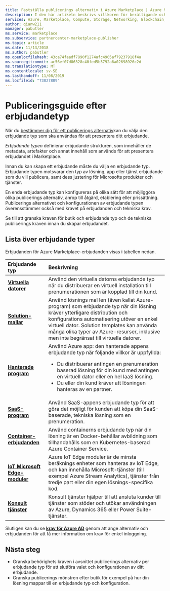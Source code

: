 ```yaml
---
title: Fastställa publicerings alternativ i Azure Marketplace | Azure Marketplace
description: I den här artikeln beskrivs villkoren för berättigande och publicerings krav som försöker förstå hur du publicerar appar på Azure Marketplace.
services: Azure, Marketplace, Compute, Storage, Networking, Blockchain, Security
author: qianw211
manager: pabutler
ms.service: marketplace
ms.subservice: partnercenter-marketplace-publisher
ms.topic: article
ms.date: 11/13/2018
ms.author: pabutler
ms.openlocfilehash: 43ca74faadf7890f1274afc4905af79237918f4a
ms.sourcegitcommit: ac56ef07d86328c40fed5b5792a6a02698926c2d
ms.translationtype: MT
ms.contentlocale: sv-SE
ms.lasthandoff: 11/08/2019
ms.locfileid: "73827809"
---
```

# <a name="publishing-guide-by-offer-type"></a>Publiceringsguide efter erbjudandetyp

När du [bestämmer dig för ett publicerings alternativ](https://docs.microsoft.com/azure/marketplace/determine-your-listing-type)kan du välja den erbjudande typ som ska användas för att presentera ditt erbjudande. 

 *Erbjudande typen* definierar erbjudande strukturen, som innehåller de metadata, artefakter och annat innehåll som används för att presentera erbjudandet i Marketplace.

Innan du kan skapa ett erbjudande måste du välja en erbjudande typ. Erbjudande typen motsvarar den typ av lösning, app eller tjänst erbjudande som du vill publicera, samt dess justering för Microsofts produkter och tjänster. 

En enda erbjudande typ kan konfigureras på olika sätt för att möjliggöra olika publicerings alternativ, anrop till åtgärd, etablering eller prissättning. Publicerings alternativet och konfigurationen av erbjudande typen överensstämmer också med kravet på erbjudanden och tekniska krav. 

Se till att granska kraven för butik och erbjudande typ och de tekniska publicerings kraven innan du skapar erbjudandet.

## <a name="list-of-offer-types"></a>Lista över erbjudande typer

Erbjudanden för Azure Marketplace-erbjudanden visas i tabellen nedan.

| **Erbjudande typ**    | **Beskrivning**  |
| :------------------- | :-------------------|
| [**Virtuella datorer**](https://docs.microsoft.com/azure/marketplace/marketplace-virtual-machines) | Använd den virtuella datorns erbjudande typ när du distribuerar en virtuell installation till prenumerationen som är kopplad till din kund. |
| [**Solution-mallar**](https://docs.microsoft.com/azure/marketplace/marketplace-solution-templates) | Använd lösnings mal len (även kallat Azure-program) som erbjudande typ när din lösning kräver ytterligare distribution och konfigurations automatisering utöver en enkel virtuell dator. Solution templates kan använda många olika typer av Azure-resurser, inklusive men inte begränsat till virtuella datorer.  |
| [**Hanterade program**](https://docs.microsoft.com/azure/marketplace/marketplace-managed-apps) | Använd Azure app: den hanterade appens erbjudande typ när följande villkor är uppfyllda: <br> <ul> <li> Du distribuerar antingen en prenumeration baserad lösning för din kund med antingen en virtuell dator eller en hel IaaS lösning. </li> <li>Du eller din kund kräver att lösningen hanteras av en partner. </li> <ul> |
| [**SaaS-program**](https://docs.microsoft.com/azure/marketplace/marketplace-saas-applications-technical-publishing-guide) | Använd SaaS-appens erbjudande typ för att göra det möjligt för kunden att köpa din SaaS-baserade, tekniska lösning som en prenumeration. |
| [**Container-erbjudanden**](https://docs.microsoft.com/azure/marketplace/marketplace-containers) | Använd containerns erbjudande typ när din lösning är en Docker-behållar avbildning som tillhandahålls som en Kubernetes-baserad Azure Container Service. |
| [**IoT Microsoft Edge-moduler**](https://docs.microsoft.com/azure/marketplace/iot-edge-module) | Azure IoT Edge moduler är de minsta beräknings enheter som hanteras av IoT Edge, och kan innehålla Microsoft-tjänster (till exempel Azure Stream Analytics), tjänster från tredje part eller din egen lösnings-specifika kod. |
| [**Konsult tjänster**](https://docs.microsoft.com/azure/marketplace/consulting-services) | Konsult tjänster hjälper till att ansluta kunder till tjänster som stöder och utökar användningen av Azure, Dynamics 365 eller Power Suite-tjänster.|


Slutligen kan du se [**krav för Azure AD**](https://docs.microsoft.com/azure/marketplace/enable-appsource-marketplace-using-azure-ad) genom att ange alternativ och erbjudanden för att få mer information om krav för enkel inloggning.

## <a name="next-steps"></a>Nästa steg

*   Granska behörighets kraven i avsnittet publicerings alternativ per erbjudande typ för att slutföra valet och konfigurationen av ditt erbjudande.
*   Granska publicerings mönstren efter butik för exempel på hur din lösning mappar till en erbjudande typ och konfiguration.

